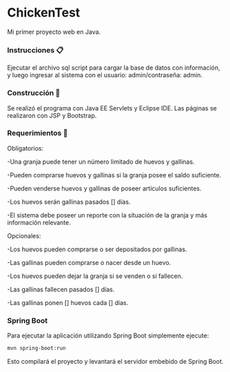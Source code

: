 # ChickenTest
Mi primer proyecto web en Java.

### Instrucciones 📋
Ejecutar el archivo sql script para cargar la base de datos con información, y luego ingresar al sistema con el usuario: admin/contraseña: admin.

### Construcción 🔧
Se realizó el programa con Java EE Servlets y Eclipse IDE. Las páginas se realizaron con JSP y Bootstrap.

### Requerimientos 🚀
Obligatorios:

-Una granja puede tener un número limitado de huevos y gallinas. 

-Pueden comprarse huevos y gallinas si la granja posee el saldo suficiente.

-Pueden venderse huevos y gallinas de poseer artículos suficientes. 

-Los huevos serán gallinas pasados [] días. 

-El sistema debe poseer un reporte con la situación de la granja y más información relevante. 


Opcionales:

-Los huevos pueden comprarse o ser depositados por gallinas. 

-Las gallinas pueden comprarse o nacer desde un huevo. 

-Los huevos pueden dejar la granja si se venden o si fallecen. 

-Las gallinas fallecen pasados [] días. 

-Las gallinas ponen [] huevos cada [] días. 

### Spring Boot
Para ejecutar la aplicación utilizando Spring Boot simplemente ejecute:

```bash
mvn spring-boot:run
```

Esto compilará el proyecto y levantará el servidor embebido de Spring Boot.
